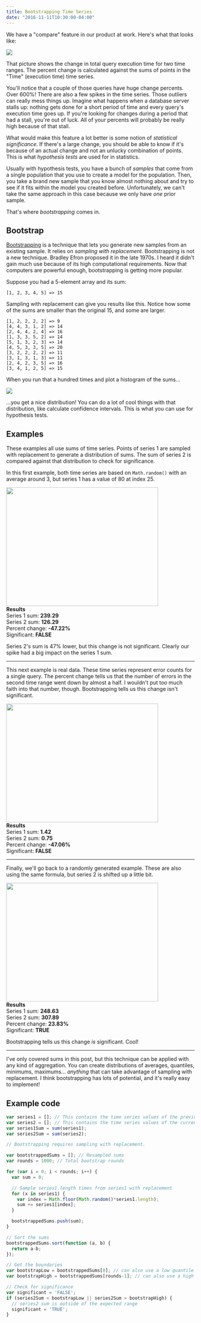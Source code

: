 ```yaml
---
title: Bootstrapping Time Series
date: "2016-11-11T10:30:00-04:00"
---
```


We have a "compare" feature in our product at work. Here's what that looks like:

[![](/img/2016/11/compare-queries.png)](/img/2016/11/compare-queries.png)

That picture shows the change in total query execution time for two time ranges.
The percent change is calculated against the sums of points in the "Time" (execution time) time
series.

You'll notice that a couple of those queries have huge change percents. Over 600%! There are also a
few spikes in the time series. Those outliers can really mess things up. Imagine what happens when
a database server stalls up: nothing gets done for a short period of time and every query's
execution time goes up. If you're looking for changes during a period that had a stall, you're out
of luck. All of your percents will probably be really high because of that stall.

What would make this feature a lot better is some notion of *statistical significance*. If there's a
large change, you should be able to know if it's because of an actual change and not an unlucky
combination of points. This is what *hypothesis tests* are used for in statistics.

Usually with hypothesis tests, you have a bunch of *samples* that come from a single population that
you use to create a model for the population. Then, you take a brand new sample that you know
almost nothing about and try to see if it fits within the model you created before. Unfortunately,
we can't take the same approach in this case because we only have *one* prior sample.

That's where *bootstrapping* comes in.

## Bootstrap

[Bootstrapping](https://en.wikipedia.org/wiki/Bootstrapping_(statistics)) is a technique that lets
you generate new samples from an existing sample. It relies on *sampling with replacement*.
Bootstrapping is not a new technique. Bradley Efron proposed it in the late 1970s. I heard it didn't
gain much use because of its high computational requirements. Now that computers are powerful
enough, bootstrapping is getting more popular.

Suppose you had a 5-element array and its sum:

```
[1, 2, 3, 4, 5] => 15
```

Sampling with replacement can give you results like this. Notice how some of the sums are smaller
than the original 15, and some are larger.

```
[1, 2, 2, 2, 2] => 9
[4, 4, 3, 1, 2] => 14
[2, 4, 4, 2, 4] => 16
[1, 3, 3, 5, 2] => 14
[5, 1, 3, 2, 3] => 14
[4, 5, 3, 3, 5] => 20
[3, 2, 2, 2, 2] => 11
[3, 1, 3, 1, 3] => 11
[2, 4, 2, 3, 5] => 16
[3, 4, 1, 2, 5] => 15
```

When you run that a hundred times and plot a histogram of the sums...

![](/img/2016/11/sums-distribution.png)

...you get a nice distribution! You can do a lot of cool things with that distribution, like
calculate confidence intervals. This is what you can use for hypothesis tests.

## Examples

These examples all use sums of time series. Points of series 1 are sampled with replacement to
generate a distribution of sums. The sum of series 2 is compared against that distribution to check
for significance.

In this first example, both time series are based on `Math.random()` with an average around 3, but
series 1 has a value of 80 at index 25.

<img src='/img/2016/11/bootstrap-1.png' width=406 height=317 />

<div>
<strong>Results</strong>
<br>
Series 1 sum: <strong>239.29</strong>
<br>
Series 2 sum: <strong>126.29</strong>
<br>
Percent change: <strong>-47.22%</strong>
<br>
Significant: <strong>FALSE</strong>
</div>

Series 2's sum is 47% lower, but this change is not significant. Clearly our spike had a big impact
on the series 1 sum.

---

This next example is real data. These time series represent error counts for a single query.
The percent change tells us that the number of errors in the second time range went down by almost
a half. I wouldn't put too much faith into that number, though. Bootstrapping tells us this change
isn't significant.

<img src='/img/2016/11/bootstrap-2.png' width=406 height=317 />

<div>
<strong>Results</strong>
<br>
Series 1 sum: <strong>1.42</strong>
<br>
Series 2 sum: <strong>0.75</strong>
<br>
Percent change: <strong>-47.06%</strong>
<br>
Significant: <strong>FALSE</strong>
</div>

---

Finally, we'll go back to a randomly generated example. These are also using the same formula, but
series 2 is shifted up a little bit.

<img src='/img/2016/11/bootstrap-3.png' width=406 height=317 />

<div>
<strong>Results</strong>
<br>
Series 1 sum: <strong>248.63</strong>
<br>
Series 2 sum: <strong>307.89</strong>
<br>
Percent change: <strong>23.83%</strong>
<br>
Significant: <strong>TRUE</strong>
</div>

Bootstrapping tells us this change *is* significant. Cool!

---

I've only covered sums in this post, but this technique can be applied with any kind of aggregation.
You can create distributions of averages, quantiles, minimums, maximums... *anything* that can take
advantage of sampling with replacement. I think bootstrapping has lots of potential, and it's really
easy to implement!

## Example code

```js
var series1 = []; // This contains the time series values of the previous time range.
var series2 = []; // This contains the time series values of the current time range.
var series1Sum = sum(series1);
var series2Sum = sum(series2);

// Bootstrapping requires sampling with replacement.

var bootstrappedSums = []; // Resampled sums
var rounds = 1000; // Total bootstrap rounds

for (var i = 0; i < rounds; i++) {
  var sum = 0;

  // Sample series1.length times from series1 with replacement
  for (x in series1) {
    var index = Math.floor(Math.random()*series1.length);
    sum += series1[index];
  }

  bootstrappedSums.push(sum);
}

// Sort the sums
bootstrappedSums.sort(function (a, b) {
  return a-b;
});

// Get the boundaries
var bootstrapLow = bootstrappedSums[0]; // can also use a low quantile
var bootstrapHigh = bootstrappedSums[rounds-1]; // can also use a high quantile

// Check for significance
var significant = 'FALSE';
if (series2Sum < bootstrapLow || series2Sum > bootstrapHigh) {
  // series2 sum is outside of the expected range
  significant = 'TRUE';
}
```

